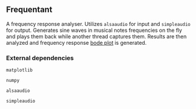 Frequentant
-----------

A frequency response analyser. Utilizes `alsaaudio` for input and `simpleaudio` for output. Generates sine waves in musical notes frequencies on the fly and plays them back while another thread captures them. Results are then analyzed and frequency response [bode plot](https://en.wikipedia.org/wiki/Bode_plot) is generated.

### External dependencies
`matplotlib`

`numpy`

`alsaaudio`

`simpleaudio`

